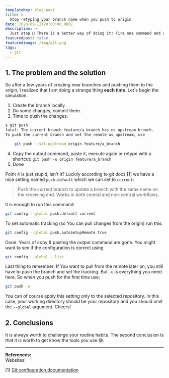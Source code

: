 ```yaml
---
templateKey: blog-post
title: >-
  Stop retyping your branch name when you push to origin
date: 2020-09-12T20:00:00.000Z
description: >-
  Just stop 🤬 There is a better way of doing it! Fire one command and spare few seconds multiplied by a hundred times. Welcome to my shortest post on this blog.
featuredpost: false
featuredimage: /img/git.png
tags:
  - git
---
```

## 1. The problem and the solution
So after a few years of creating new branches and pushing them to the origin, I realized that I am doing a strange thing **each time**. Let's begin the simulation.
1. Create the branch locally.
2. Do some changes, commit them.
3. Time to push the changes:
```bash
$ git push
fatal: The current branch feature/a_branch has no upstream branch.
To push the current branch and set the remote as upstream, use

    git push --set-upstream origin feature/a_branch
```

4. Copy the output command, paste it, execute again or retype with a shortcut: `git push -u origin feature/a_branch`
5. Done

Point 4 is just stupid, isn't it? Luckily according to git docs [1] we have a nice setting named `push.default` which we can set to `current`:
> Push the current branch to update a branch with the same name on the receiving end. Works in both central and non-central workflows.

It is enough to run this command:
```bash
git config --global push.default current
```

To set automatic tracking (so You can pull changes from the origin) run this:
```bash
git config --global push.autoSetupRemote true
```

Done. Years of copy & pasting the output command are gone. You might want to see if the configuration is correct using
```bash
git config --global --list
```

Last thing to remember: If You want to pull from the remote later on, you still have to push the branch and set the tracking. But `-u` is everything you need here. So when you push for the first time use;
```bash
git push -u
```

You can of course apply this setting only to the selected repository. In this case, your working directory should be your repository and you should omit the `--global` argument. Cheers!

## 2. Conclusions
It is always worth to challenge your routine habits. The second conclusion is that it is worth to get know the tools you use 😅.

- - -
<b>References:</b><br/>
Websites: <br/>

[1] [Git configuration documentation](https://git-scm.com/docs/git-config) <br/>

